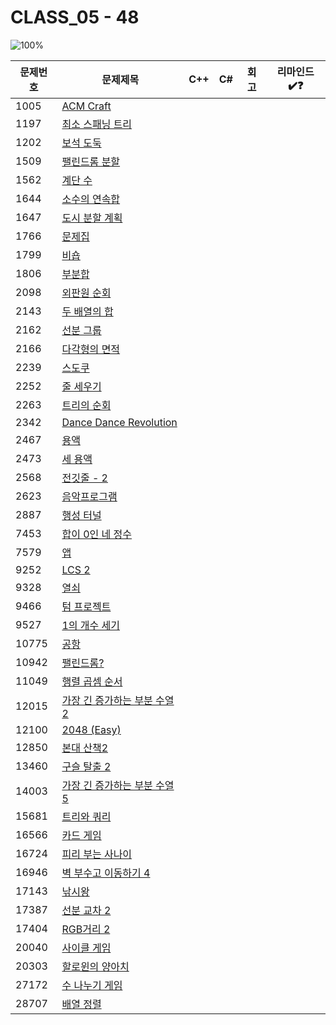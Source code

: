 # CLASS_05 - 48

![100%](https://progress-bar.xyz/0/?scale=48&title=progress&width=500&color=babaca&suffix=/48)

| 문제번호 | 문제제목                                             | C++ | C#  | 회고 | 리마인드✔️❓ |
| -------- | ---------------------------------------------------- | --- | --- | ---- | ------------ |
| 1005     | [ACM Craft](https://boj.kr/1005)                     |     |     |      |              |
| 1197     | [최소 스패닝 트리](https://boj.kr/1197)              |     |     |      |              |
| 1202     | [보석 도둑](https://boj.kr/1202)                     |     |     |      |              |
| 1509     | [팰린드롬 분할](https://boj.kr/1509)                 |     |     |      |              |
| 1562     | [계단 수](https://boj.kr/1562)                       |     |     |      |              |
| 1644     | [소수의 연속합](https://boj.kr/1644)                 |     |     |      |              |
| 1647     | [도시 분할 계획](https://boj.kr/1647)                |     |     |      |              |
| 1766     | [문제집](https://boj.kr/1766)                        |     |     |      |              |
| 1799     | [비숍](https://boj.kr/1799)                          |     |     |      |              |
| 1806     | [부분합](https://boj.kr/1806)                        |     |     |      |              |
| 2098     | [외판원 순회](https://boj.kr/2098)                   |     |     |      |              |
| 2143     | [두 배열의 합](https://boj.kr/2143)                  |     |     |      |              |
| 2162     | [선분 그룹](https://boj.kr/2162)                     |     |     |      |              |
| 2166     | [다각형의 면적](https://boj.kr/2166)                 |     |     |      |              |
| 2239     | [스도쿠](https://boj.kr/2239)                        |     |     |      |              |
| 2252     | [줄 세우기](https://boj.kr/2252)                     |     |     |      |              |
| 2263     | [트리의 순회](https://boj.kr/2263)                   |     |     |      |              |
| 2342     | [Dance Dance Revolution](https://boj.kr/2342)        |     |     |      |              |
| 2467     | [용액](https://boj.kr/2467)                          |     |     |      |              |
| 2473     | [세 용액](https://boj.kr/2473)                       |     |     |      |              |
| 2568     | [전깃줄 - 2](https://boj.kr/2568)                    |     |     |      |              |
| 2623     | [음악프로그램](https://boj.kr/2623)                  |     |     |      |              |
| 2887     | [행성 터널](https://boj.kr/2887)                     |     |     |      |              |
| 7453     | [합이 0인 네 정수](https://boj.kr/7453)              |     |     |      |              |
| 7579     | [앱](https://boj.kr/7579)                            |     |     |      |              |
| 9252     | [LCS 2](https://boj.kr/9252)                         |     |     |      |              |
| 9328     | [열쇠](https://boj.kr/9328)                          |     |     |      |              |
| 9466     | [텀 프로젝트](https://boj.kr/9466)                   |     |     |      |              |
| 9527     | [1의 개수 세기](https://boj.kr/9527)                 |     |     |      |              |
| 10775    | [공항](https://boj.kr/10775)                         |     |     |      |              |
| 10942    | [팰린드롬?](https://boj.kr/10942)                    |     |     |      |              |
| 11049    | [행렬 곱셈 순서](https://boj.kr/11049)               |     |     |      |              |
| 12015    | [가장 긴 증가하는 부분 수열 2](https://boj.kr/12015) |     |     |      |              |
| 12100    | [2048 (Easy)](https://boj.kr/12100)                  |     |     |      |              |
| 12850    | [본대 산책2](https://boj.kr/12850)                   |     |     |      |              |
| 13460    | [구슬 탈출 2](https://boj.kr/13460)                  |     |     |      |              |
| 14003    | [가장 긴 증가하는 부분 수열 5](https://boj.kr/14003) |     |     |      |              |
| 15681    | [트리와 쿼리](https://boj.kr/15681)                  |     |     |      |              |
| 16566    | [카드 게임](https://boj.kr/16566)                    |     |     |      |              |
| 16724    | [피리 부는 사나이](https://boj.kr/16724)             |     |     |      |              |
| 16946    | [벽 부수고 이동하기 4](https://boj.kr/16946)         |     |     |      |              |
| 17143    | [낚시왕](https://boj.kr/17143)                       |     |     |      |              |
| 17387    | [선분 교차 2](https://boj.kr/17387)                  |     |     |      |              |
| 17404    | [RGB거리 2](https://boj.kr/17404)                    |     |     |      |              |
| 20040    | [사이클 게임](https://boj.kr/20040)                  |     |     |      |              |
| 20303    | [할로윈의 양아치](https://boj.kr/20303)              |     |     |      |              |
| 27172    | [수 나누기 게임](https://boj.kr/27172)               |     |     |      |              |
| 28707    | [배열 정렬](https://boj.kr/28707)                    |     |     |      |              |
